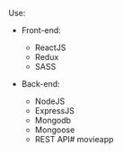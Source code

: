 Use:
  - Front-end:
    + ReactJS
    + Redux
    + SASS

  - Back-end:
    + NodeJS
    + ExpressJS
    + Mongodb
    + Mongoose
    + REST API#   m o v i e a p p  
 